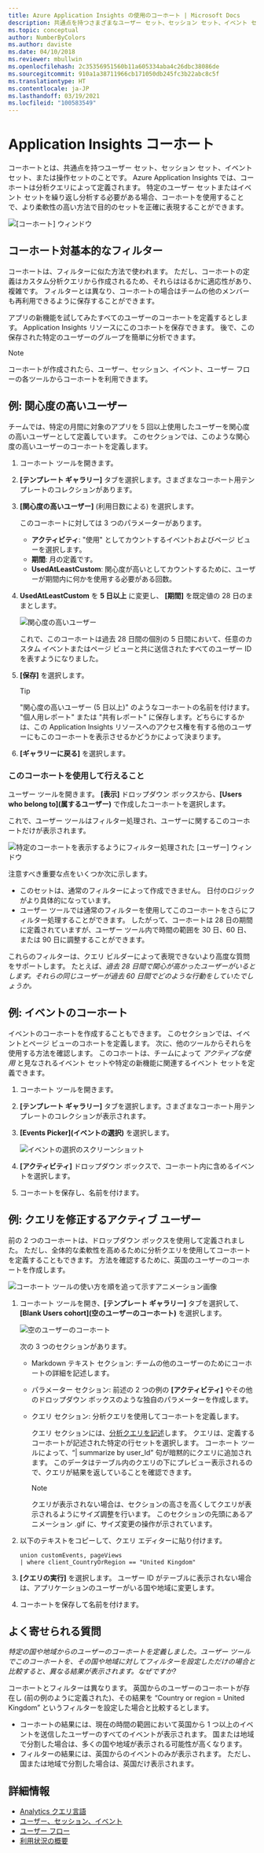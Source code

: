 ```yaml
---
title: Azure Application Insights の使用のコーホート | Microsoft Docs
description: 共通点を持つさまざまなユーザー セット、セッション セット、イベント セット、または操作セットを分析します。
ms.topic: conceptual
author: NumberByColors
ms.author: daviste
ms.date: 04/10/2018
ms.reviewer: mbullwin
ms.openlocfilehash: 2c35356951560b11a605334aba4c26dbc38086de
ms.sourcegitcommit: 910a1a38711966cb171050db245fc3b22abc8c5f
ms.translationtype: HT
ms.contentlocale: ja-JP
ms.lasthandoff: 03/19/2021
ms.locfileid: "100583549"
---
```

# <a name="application-insights-cohorts"></a>Application Insights コーホート

コーホートとは、共通点を持つユーザー セット、セッション セット、イベント セット、または操作セットのことです。 Azure Application Insights では、コーホートは分析クエリによって定義されます。 特定のユーザー セットまたはイベント セットを繰り返し分析する必要がある場合、コーホートを使用することで、より柔軟性の高い方法で目的のセットを正確に表現することができます。

![[コーホート] ウィンドウ](./media/usage-cohorts/001.png)

## <a name="cohorts-versus-basic-filters"></a>コーホート対基本的なフィルター

コーホートは、フィルターに似た方法で使われます。 ただし、コーホートの定義はカスタム分析クエリから作成されるため、それらははるかに適応性があり、複雑です。 フィルターとは異なり、コーホートの場合はチームの他のメンバーも再利用できるように保存することができます。

アプリの新機能を試してみたすべてのユーザーのコーホートを定義するとします。 Application Insights リソースにこのコホートを保存できます。 後で、この保存された特定のユーザーのグループを簡単に分析できます。

> [!NOTE]
> コーホートが作成されたら、ユーザー、セッション、イベント、ユーザー フローの各ツールからコーホートを利用できます。

## <a name="example-engaged-users"></a>例: 関心度の高いユーザー

チームでは、特定の月間に対象のアプリを 5 回以上使用したユーザーを関心度の高いユーザーとして定義しています。 このセクションでは、このような関心度の高いユーザーのコーホートを定義します。

1. コーホート ツールを開きます。

2. **[テンプレート ギャラリー]** タブを選択します。さまざまなコーホート用テンプレートのコレクションがあります。

3. **[関心度の高いユーザー]** (利用日数による) を選択します。

    このコーホートに対しては 3 つのパラメーターがあります。
    * **アクティビティ**: "使用" としてカウントするイベントおよびページ ビューを選択します。
    * **期間**: 月の定義です。
    * **UsedAtLeastCustom**: 関心度が高いとしてカウントするために、ユーザーが期間内に何かを使用する必要がある回数。

4. **UsedAtLeastCustom** を **5 日以上** に変更し、 **[期間]** を既定値の 28 日のままとします。

    ![関心度の高いユーザー](./media/usage-cohorts/003.png)

    これで、このコーホートは過去 28 日間の個別の 5 日間において、任意のカスタム イベントまたはページ ビューと共に送信されたすべてのユーザー ID を表すようになりました。

5. **[保存]** を選択します。

   > [!TIP]
   > "関心度の高いユーザー (5 日以上)" のようなコーホートの名前を付けます。 "個人用レポート" または "共有レポート" に保存します。どちらにするかは、この Application Insights リソースへのアクセス権を有する他のユーザーにもこのコーホートを表示させるかどうかによって決まります。

6. **[ギャラリーに戻る]** を選択します。

### <a name="what-can-you-do-by-using-this-cohort"></a>このコーホートを使用して行えること

ユーザー ツールを開きます。 **[表示]** ドロップダウン ボックスから、**[Users who belong to]\(属するユーザー)** で作成したコーホートを選択します。

これで、ユーザー ツールはフィルター処理され、ユーザーに関するこのコーホートだけが表示されます。

![特定のコーホートを表示するようにフィルター処理された [ユーザー] ウィンドウ](./media/usage-cohorts/004.png)

注意すべき重要な点をいくつか次に示します。

* このセットは、通常のフィルターによって作成できません。 日付のロジックがより具体的になっています。
* ユーザー ツールでは通常のフィルターを使用してこのコーホートをさらにフィルター処理することができます。 したがって、コーホートは 28 日の期間に定義されていますが、ユーザー ツール内で時間の範囲を 30 日、60 日、または 90 日に調整することができます。

これらのフィルターは、クエリ ビルダーによって表現できないより高度な質問をサポートします。 たとえば、_過去 28 日間で関心が高かったユーザーがいるとします。それらの同じユーザーが過去 60 日間でどのような行動をしていたでしょうか。_

## <a name="example-events-cohort"></a>例: イベントのコーホート

イベントのコーホートを作成することもできます。 このセクションでは、イベントとページ ビューのコホートを定義します。 次に、他のツールからそれらを使用する方法を確認します。 このコホートは、チームによって _アクティブな使用_ と見なされるイベント セットや特定の新機能に関連するイベント セットを定義できます。

1. コーホート ツールを開きます。

2. **[テンプレート ギャラリー]** タブを選択します。さまざまなコーホート用テンプレートのコレクションが表示されます。

3. **[Events Picker]\(イベントの選択)** を選択します。

    ![イベントの選択のスクリーンショット](./media/usage-cohorts/006.png)

4. **[アクティビティ]** ドロップダウン ボックスで、コーホート内に含めるイベントを選択します。

5. コーホートを保存し、名前を付けます。

## <a name="example-active-users-where-you-modify-a-query"></a>例: クエリを修正するアクティブ ユーザー

前の 2 つのコーホートは、ドロップダウン ボックスを使用して定義されました。 ただし、全体的な柔軟性を高めるために分析クエリを使用してコーホートを定義することもできます。 方法を確認するために、英国のユーザーのコーホートを作成します。

![コーホート ツールの使い方を順を追って示すアニメーション画像](./media/usage-cohorts/cohorts0001.gif)

1. コーホート ツールを開き、**[テンプレート ギャラリー]** タブを選択して、**[Blank Users cohort]\(空のユーザーのコーホート)** を選択します。

    ![空のユーザーのコーホート](./media/usage-cohorts/001.png)

    次の 3 つのセクションがあります。
   * Markdown テキスト セクション: チームの他のユーザーのためにコーホートの詳細を記述します。

   * パラメーター セクション: 前述の 2 つの例の **[アクティビティ]** やその他のドロップダウン ボックスのような独自のパラメーターを作成します。

   * クエリ セクション: 分析クエリを使用してコーホートを定義します。

     クエリ セクションには、[分析クエリを記述](/azure/kusto/query)します。 クエリは、定義するコーホートが記述された特定の行セットを選択します。 コーホート ツールによって、“| summarize by user_Id” 句が暗黙的にクエリに追加されます。 このデータはテーブル内のクエリの下にプレビュー表示されるので、クエリが結果を返していることを確認できます。

     > [!NOTE]
     > クエリが表示されない場合は、セクションの高さを高くしてクエリが表示されるようにサイズ調整を行います。 このセクションの先頭にあるアニメーション .gif に、サイズ変更の操作が示されています。

2. 以下のテキストをコピーして、クエリ エディターに貼り付けます。

    ```KQL
    union customEvents, pageViews
    | where client_CountryOrRegion == "United Kingdom"
    ```

3. **[クエリの実行]** を選択します。 ユーザー ID がテーブルに表示されない場合は、アプリケーションのユーザーがいる国や地域に変更します。

4. コーホートを保存して名前を付けます。

## <a name="frequently-asked-questions"></a>よく寄せられる質問

_特定の国や地域からのユーザーのコーホートを定義しました。ユーザー ツールでこのコーホートを、その国や地域に対してフィルターを設定しただけの場合と比較すると、異なる結果が表示されます。なぜですか?_

コーホートとフィルターは異なります。 英国からのユーザーのコーホートが存在し (前の例のように定義された)、その結果を “Country or region = United Kingdom” というフィルターを設定した場合と比較するとします。

* コーホートの結果には、現在の時間の範囲において英国から 1 つ以上のイベントを送信したユーザーのすべてのイベントが表示されます。 国または地域で分割した場合は、多くの国や地域が表示される可能性が高くなります。
* フィルターの結果には、英国からのイベントのみが表示されます。 ただし、国または地域で分割した場合は、英国だけ表示されます。

## <a name="learn-more"></a>詳細情報

* [Analytics クエリ言語](../logs/log-analytics-tutorial.md?toc=%2fazure%2fazure-monitor%2ftoc.json)
* [ユーザー、セッション、イベント](usage-segmentation.md)
* [ユーザー フロー](usage-flows.md)
* [利用状況の概要](usage-overview.md)